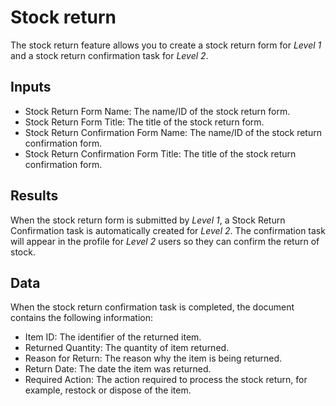 # Stock return

The stock return feature allows you to create a stock return form for _Level 1_ and a stock return confirmation task for _Level 2_.

## Inputs

- Stock Return Form Name: The name/ID of the stock return form.
- Stock Return Form Title: The title of the stock return form.
- Stock Return Confirmation Form Name: The name/ID of the stock return confirmation form.
- Stock Return Confirmation Form Title: The title of the stock return confirmation form.

## Results

When the stock return form is submitted by _Level 1_, a Stock Return Confirmation task is automatically created for _Level 2_. The confirmation task will appear in the profile for _Level 2_ users so they can confirm the return of stock.

## Data

When the stock return confirmation task is completed, the document contains the following information:

- Item ID: The identifier of the returned item.
- Returned Quantity: The quantity of item returned.
- Reason for Return: The reason why the item is being returned.
- Return Date: The date the item was returned.
- Required Action: The action required to process the stock return, for example, restock or dispose of the item.
